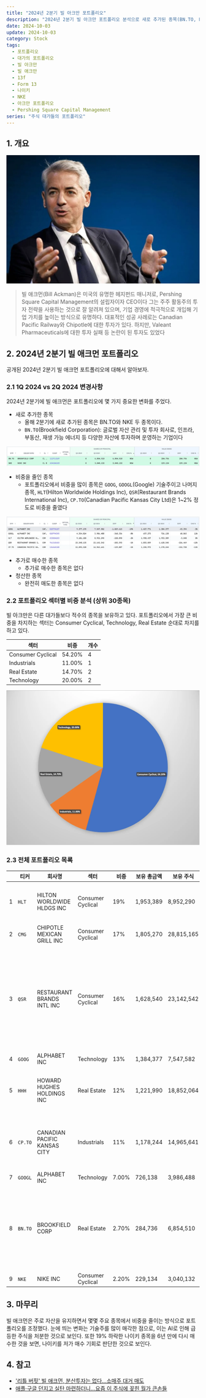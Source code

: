 ```yaml
---
title: "2024년 2분기 빌 아크만 포트폴리오"
description: "2024년 2분기 빌 아크만 포트폴리오 분석으로 새로 추가된 종목(BN.TO, NKE), 비중 감소 종목(GOOG, HLT, QSR, CP.TO), 섹터별 비중(Consumer Cyclical 54.2%, Technology 20%, Real Estate 14.7%)과 기술주 매각, 나이키 6년 만 재매수 전략을 분석합니다."
date: 2024-10-03
update: 2024-10-03
category: Stock
tags:
  - 포트폴리오
  - 대가의 포트폴리오
  - 빌 아크만
  - 빌 애크만
  - 13f
  - Form 13
  - 나이키
  - NKE
  - 아크만 포트폴리오
  - Pershing Square Capital Management
series: "주식 대가들의 포트폴리오"
---
```


## 1. 개요

![빌 아크만](image-20241003153644541.png)

> 빌 애크먼(Bill Ackman)은 미국의 유명한 헤지펀드 매니저로, Pershing Square Capital Management의 설립자이자 CEO이다 그는 주주 활동주의 투자 전략을 사용하는 것으로 잘 알려져 있으며, 기업 경영에 적극적으로 개입해 기업 가치를 높이는 방식으로 유명하다. 대표적인 성공 사례로는 Canadian Pacific Railway와 Chipotle에 대한 투자가 있다. 하지만, Valeant Pharmaceuticals에 대한 투자 실패 등 논란이 된 투자도 있었다

## 2. 2024년 2분기 빌 애크먼 포트폴리오

공개된 2024년 2분기 빌 애크먼 포트폴리오에 대해서 알아보자.

### 2.1 1Q 2024 vs 2Q 2024 변경사항

2024년 2분기에 빌 애크먼은 포트폴리오에 몇 가지 중요한 변화를 주었다.

- 새로 추가한 종목
  - 올해 2분기에 새로 추가된 종목은 BN.TO와 NKE 두 종목이다.
  - `BN.TO`(Brookfield Corporation): 글로벌 자산 관리 및 투자 회사로, 인프라, 부동산, 재생 가능 에너지 등 다양한 자산에 투자하며 운영하는 기업이다

![](image-20241003153707668.png)

- 비중을 줄인 종목
  - 포트폴리오에서 비중을 많이 종목은 `GOOG`, `GOOGL`(Google) 기술주이고 나머지 종목, `HLT`(Hilton Worldwide Holdings Inc), `QSR`(Restaurant Brands International Inc), `CP.TO`(Canadian Pacific Kansas City Ltd)은 1~2% 정도로 비중을 줄였다

![](image-20241003153743287.png)

- 추가로 매수한 종목
  - 추가로 매수한 종목은 없다
- 청산한 종목
  - 완전히 매도한 종목은 없다

### 2.2 포트폴리오 섹터별 비중 분석 (상위 30종목)

빌 아크만은 다른 대가들보다 적수의 종목을 보유하고 있다. 포트폴리오에서 가장 큰 비중을 차지하는 섹터는 Consumer Cyclical, Technology, Real Estate 순대로 차지를 하고 있다.

| 섹터              | 비중   | 개수 |
| ----------------- | ------ | ---- |
| Consumer Cyclical          | 54.20% | 4    |
| Industrials       | 11.00% | 1    |
| Real Estate       | 14.70% | 2    |
| Technology        | 20.00% | 2    |

![](image-20241003153819558.png)

### 2.3 전체 포트폴리오 목록

|      | 티커                  | 회사명                       | 섹터              | 비중  | 보유 총금액 | 보유 주식  | 비고                                                         |
| ---- | --------------------- | ---------------------------- | ----------------- | ----- | ----------- | ---------- | ------------------------------------------------------------ |
| 1    | `HLT`                 | HILTON WORLDWIDE HLDGS INC   | Consumer Cyclical | 19%   | 1,953,389   | 8,952,290  | 글로벌 호텔 체인인 힐튼 브랜드의 운영사                      |
| 2    | `CMG`                 | CHIPOTLE MEXICAN GRILL INC   | Consumer Cyclical | 17%   | 1,805,270   | 28,815,165 | 미국의 멕시칸 음식 체인점                                    |
| 3    | `QSR`                 | RESTAURANT BRANDS INTL INC   | Consumer Cyclical | 16%   | 1,628,540   | 23,142,542 | 버거킹(Burger King), 팀 호튼스(Tim Hortons), 파파이스(Popeyes) 등의 글로벌 패스트푸드 브랜드를 소유하고 운영하는 회사 |
| 4    | `GOOG`                | ALPHABET INC                 | Technology        | 13%   | 1,384,377   | 7,547,582  |                                                              |
| 5    | `HHH`                 | HOWARD HUGHES HOLDINGS INC   | Real Estate       | 12%   | 1,221,990   | 18,852,064 | 부동산 개발 및 관리에 중점을 둔 미국의 부동산 기업           |
| 6    | `CP.TO` | CANADIAN PACIFIC KANSAS CITY | Industrials       | 11%   | 1,178,244   | 14,965,641 | 캐나다와 미국 간 철도 운영사로, 북미의 중요한 물류 연결망을 제공 |
| 7    | `GOOGL`               | ALPHABET INC                 | Technology        | 7.00% | 726,138     | 3,986,488  |                                                              |
| 8    |`BN.TO` | BROOKFIELD CORP              | Real Estate       | 2.70% | 284,736     | 6,854,510  | 글로벌 자산 관리 및 투자 회사로, 인프라, 부동산, 재생 가능 에너지 등 다양한 자산에 투자하며 운영하는 기업 |
| 9    | `NKE`                 | NIKE INC                     | Consumer Cyclical | 2.20% | 229,134     | 3,040,132  |                                                              |

## 3. 마무리

빌 애크먼은 주로 자산을 유지하면서 몇몇 주요 종목에서 비중을 줄이는 방식으로 포트폴리오를 조정했다. 눈에 띄는 변화는 기술주를 많이 매각한 점으로, 이는 AI로 인해 급등한 주식을 처분한 것으로 보인다. 또한 19% 하락한 나이키 종목을 6년 만에 다시 매수한 것을 보면, 나이키를 저가 매수 기회로 판단한 것으로 보인다.

## 4. 참고

- ['리틀 버핏' 빌 애크먼, 분산투자는 없다…소매주 대거 매도](https://www.hankyung.com/article/202402181125i)
- [애플·구글 던지고 실탄 마련하더니…요즘 이 주식에 꽂힌 월가 큰손들](https://www.mk.co.kr/news/stock/11100398)
